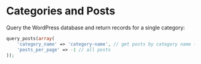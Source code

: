 # Categories and Posts

Query the WordPress database and return records for a single category:

```php
query_posts(array(
    'category_name' => 'category-name', // get posts by category name (e.g. player-profiles)
    'posts_per_page' => -1 // all posts
));
```
